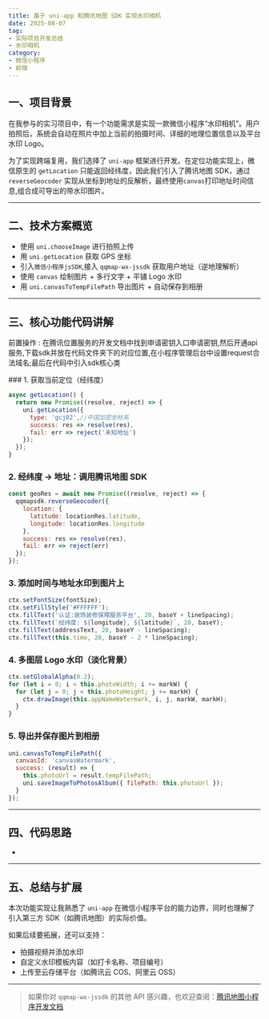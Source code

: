 ```yaml
---
title: 基于 uni-app 和腾讯地图 SDK 实现水印相机
date: 2025-08-07
tag: 
- 实际项目开发总结
- 水印相机
category:
- 微信小程序
- 前端
---
```


## 一、项目背景

在我参与的实习项目中，有一个功能需求是实现一款微信小程序“水印相机”。用户拍照后，系统会自动在照片中加上当前的拍摄时间、详细的地理位置信息以及平台水印 Logo。

为了实现跨端复用，我们选择了 `uni-app` 框架进行开发。在定位功能实现上，微信原生的 `getLocation` 只能返回经纬度，因此我们引入了腾讯地图 SDK，通过 `reverseGeocoder` 实现从坐标到地址的反解析，最终使用`canvas`打印地址时间信息,组合成可导出的带水印图片。

---

## 二、技术方案概览

- 使用 `uni.chooseImage` 进行拍照上传
- 用 `uni.getLocation` 获取 GPS 坐标
- 引入`微信小程序jsSDK`,接入 `qqmap-wx-jssdk` 获取用户地址（逆地理解析）
- 使用 `canvas` 绘制图片 + 多行文字 + 平铺 Logo 水印
- 用 `uni.canvasToTempFilePath` 导出图片 + 自动保存到相册

---

## 三、核心功能代码讲解
<P>前置操作 : 在腾讯位置服务的开发文档中找到申请密钥入口申请密钥,然后开通api服务,下载sdk并放在代码文件夹下的对应位置,在小程序管理后台中设置request合法域名;最后在代码中引入sdk核心类</P>
### 1. 获取当前定位（经纬度）

```js
async getLocation() {
  return new Promise((resolve, reject) => {
    uni.getLocation({
      type: 'gcj02',//中国加密坐标系
      success: res => resolve(res),
      fail: err => reject('未知地址')
    });
  });
}
```

### 2. 经纬度 → 地址：调用腾讯地图 SDK

```js
const geoRes = await new Promise((resolve, reject) => {
  qqmapsdk.reverseGeocoder({
    location: {
      latitude: locationRes.latitude,
      longitude: locationRes.longitude
    },
    success: res => resolve(res),
    fail: err => reject(err)
  });
});
```

### 3. 添加时间与地址水印到图片上

```js
ctx.setFontSize(fontSize);
ctx.setFillStyle('#FFFFFF');
ctx.fillText('认证:装饰装修保障服务平台', 20, baseY + lineSpacing);
ctx.fillText(`经纬度: ${longitude}, ${latitude}`, 20, baseY);
ctx.fillText(addressText, 20, baseY - lineSpacing);
ctx.fillText(this.time, 20, baseY - 2 * lineSpacing);
```

### 4. 多图层 Logo 水印（淡化背景）

```js
ctx.setGlobalAlpha(0.2);
for (let i = 0; i < this.photoWidth; i += markW) {
  for (let j = 0; j < this.photoHeight; j += markH) {
    ctx.drawImage(this.appNameWatermark, i, j, markW, markH);
  }
}
```

### 5. 导出并保存图片到相册

```js
uni.canvasToTempFilePath({
  canvasId: 'canvasWatermark',
  success: (result) => {
    this.photoUrl = result.tempFilePath;
    uni.saveImageToPhotosAlbum({ filePath: this.photoUrl });
  }
});
```

---

## 四、代码思路

- 


---

## 五、总结与扩展

本次功能实现让我熟悉了 `uni-app` 在微信小程序平台的能力边界，同时也理解了引入第三方 SDK（如腾讯地图）的实际价值。

如果后续要拓展，还可以支持：

- 拍摄视频并添加水印
- 自定义水印模板内容（如打卡名称、项目编号）
- 上传至云存储平台（如腾讯云 COS、阿里云 OSS）

---

> 如果你对 `qqmap-wx-jssdk` 的其他 API 感兴趣，也欢迎查阅：[腾讯地图小程序开发文档](https://lbs.qq.com/miniProgram/jsSdk)
